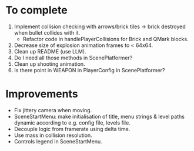# To complete
1. Implement collision checking with arrows/brick tiles -> brick destroyed when bullet collides with it.
    - Refactor code in handlePlayerCollisions for Brick and QMark blocks.
2. Decrease size of explosion animation frames to < 64x64.
3. Clean up README (use LLM).
4. Do I need all those methods in ScenePlatformer?
5. Clean up shooting animation.
6. Is there point in WEAPON in PlayerConfig in ScenePlatformer?


# Improvements
- Fix jittery camera when moving.
- SceneStartMenu: make initialisation of title, menu strings & level paths dynamic according to e.g. config file, levels file.
- Decouple logic from framerate using delta time.
- Use mass in collision resolution.
- Controls legend in SceneStartMenu.